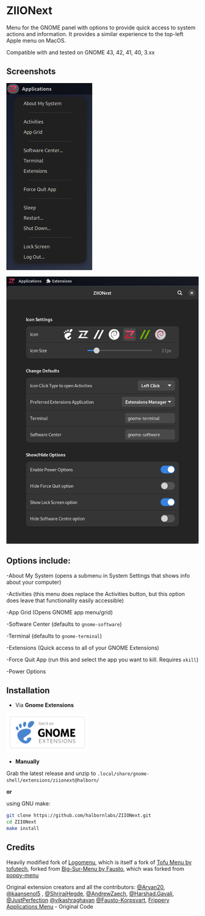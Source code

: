 # ZIIONext

Menu for the GNOME panel with options to provide quick access to system actions and information. It provides a similar experience to the top-left Apple menu on MacOS.

Compatible with and tested on GNOME 43, 42, 41, 40, 3.xx

## Screenshots

![](screenshots/ZIIONext.png)

![](screenshots/ZIIONext-Prefs.png)

## Options include:

-About My System (opens a submenu in System Settings that shows info about your computer)

-Activities (this menu does replace the Activities button, but this option does leave that functionality easily accessible)

-App Grid (Opens GNOME app menu/grid)

-Software Center (defaults to `gnome-software`)

-Terminal (defaults to `gnome-terminal`)

-Extensions (Quick access to all of your GNOME Extensions)

-Force Quit App (run this and select the app you want to kill. Requires `xkill`)

-Power Options

## Installation

* Via **Gnome Extensions**

[<img src="https://raw.githubusercontent.com/andyholmes/gnome-shell-extensions-badge/master/get-it-on-ego.svg?sanitize=true" height="100">](https://extensions.gnome.org/extension/5559/ziionext/)

* **Manually**

Grab the latest release and unzip to `.local/share/gnome-shell/extensions/ziionext@halborn/`

**or**

using GNU make:

```bash
git clone https://github.com/halbornlabs/ZIIONext.git
cd ZIIONext
make install
```

## Credits

Heavily modified fork of [Logomenu](https://github.com/Aryan20/Logomenu), which is itself a fork of [Tofu Menu by tofutech](https://github.com/tofutech/tofumenu), forked from [Big-Sur-Menu by Fausto](https://github.com/Fausto-Korpsvart/Big-Sur-Menu), which was forked from [poppy-menu](https://extensions.gnome.org/extension/1279/poppy-menu/)

Original extension creators and all the contributors:
[@Aryan20](https://github.com/Aryan20), [@kaansenol5](https://github.com/kaansenol5) , [@ShrirajHegde](https://github.com/ShrirajHegde), [@AndrewZaech](https://github.com/AndrewZaech), [@Harshad.Gavali](https://gitlab.com/harshadgavali), [@JustPerfection](https://gitlab.com/justperfection.channel) [@vikashraghavan](https://github.com/vikashraghavan)
[@Fausto-Korpsvart](https://github.com/Fausto-Korpsvart), [Frippery Applications Menu](https://extensions.gnome.org/extension/13/applications-menu/) - Original Code
